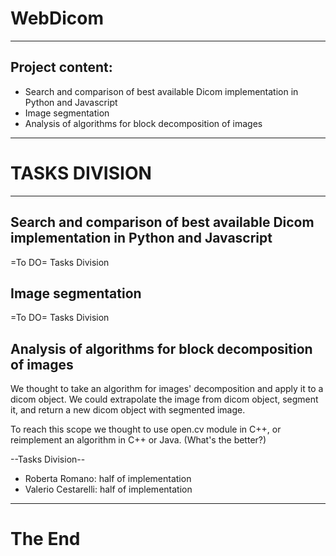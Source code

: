 # WebDicom

- - -

## Project content:

- Search and comparison of best available Dicom implementation in Python and Javascript
- Image segmentation
- Analysis of algorithms for block decomposition of images

- - -
# TASKS DIVISION
- - -
## Search and comparison of best available Dicom implementation in Python and Javascript

=To DO= Tasks Division

## Image segmentation

=To DO= Tasks Division 

## Analysis of algorithms for block decomposition of images

We thought to take an algorithm for images' decomposition and apply it to a dicom object.
We could extrapolate the image from dicom object, segment it, and return a new dicom object with segmented image.

To reach this scope we thought to use open.cv module in C++, or reimplement an algorithm in C++ or Java. (What's the better?)

--Tasks Division--

- Roberta Romano: half of implementation
- Valerio Cestarelli: half of implementation


- - -

# The End
